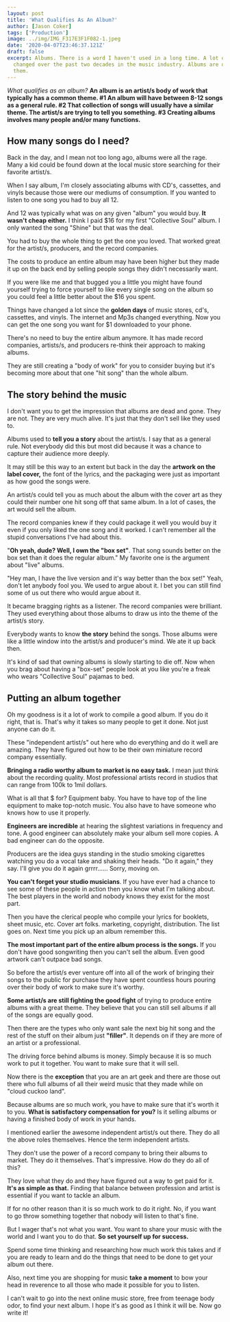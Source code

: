 ```yaml
---
layout: post
title: 'What Qualifies As An Album?'
author: [Jason Coker]
tags: ['Production']
image: ../img/IMG_F317E3F1F082-1.jpeg
date: '2020-04-07T23:46:37.121Z'
draft: false
excerpt: Albums. There is a word I haven't used in a long time. A lot of things have
  changed over the past two decades in the music industry. Albums are one of
  them.
---
```

*What qualifies as an album?* **An album is an artist/s body of work that typically has a common theme. #1 An album will have between 8-12 songs as a general rule. #2 That collection of songs will usually have a similar theme. The artist/s are trying to tell you something. #3 Creating albums involves many people and/or many functions.**



## **How many songs do I need?**

Back in the day, and I mean not too long ago, albums were all the rage. Many a kid could be found down at the local music store searching for their favorite artist/s.



When I say album, I'm closely associating albums with CD's, cassettes, and vinyls because those were our mediums of consumption. If you wanted to listen to one song you had to buy all 12.



And 12 was typically what was on any given "album" you would buy. **It wasn't cheap either.** I think I paid $16 for my first "Collective Soul" album. I only wanted the song "Shine" but that was the deal.



You had to buy the whole thing to get the one you loved. That worked great for the artist/s, producers, and the record companies.



The costs to produce an entire album may have been higher but they made it up on the back end by selling people songs they didn't necessarily want.



If you were like me and that bugged you a little you might have found yourself trying to force yourself to like every single song on the album so you could feel a little better about the $16 you spent.



Things have changed a lot since the **golden days** of music stores, cd's, cassettes, and vinyls. The internet and Mp3s changed everything. Now you can get the one song you want for $1 downloaded to your phone.



There's no need to buy the entire album anymore. It has made record companies, artists/s, and producers re-think their approach to making albums.



They are still creating a "body of work" for you to consider buying but it's becoming more about that one "hit song" than the whole album.



## **The story behind the music**

I don't want you to get the impression that albums are dead and gone. They are not. They are very much alive. It's just that they don't sell like they used to.



Albums used to **tell you a story** about the artist/s. I say that as a general rule. Not everybody did this but most did because it was a chance to capture their audience more deeply.



It may still be this way to an extent but back in the day the **artwork on the label cover,** the font of the lyrics, and the packaging were just as important as how good the songs were.



An artist/s could tell you as much about the album with the cover art as they could their number one hit song off that same album. In a lot of cases, the art would sell the album.



The record companies knew if they could package it well you would buy it even if you only liked the one song and it worked. I can't remember all the stupid conversations I've had about this.



"**Oh yeah, dude? Well, I own the "box set"**. That song sounds better on the box set than it does the regular album." My favorite one is the argument about "live" albums.



"Hey man, I have the live version and it's way better than the box set!" Yeah, don't let anybody fool you. We used to argue about it. I bet you can still find some of us out there who would argue about it.



It became bragging rights as a listener. The record companies were brilliant. They used everything about those albums to draw us into the theme of the artist/s story.



Everybody wants to know **the story** behind the songs. Those albums were like a little window into the artist/s and producer's mind. We ate it up back then.



It's kind of sad that owning albums is slowly starting to die off. Now when you brag about having a "box-set" people look at you like you're a freak who wears "Collective Soul" pajamas to bed.



## **Putting an album together**

Oh my goodness is it a lot of work to compile a good album. If you do it right, that is. That's why it takes so many people to get it done. Not just anyone can do it.



These "independent artist/s" out here who do everything and do it well are amazing. They have figured out how to be their own miniature record company essentially.



**Bringing a radio worthy album to market is no easy task.** I mean just think about the recording quality. Most professional artists record in studios that can range from 100k to 1mil dollars.



What is all that $ for? Equipment baby. You have to have top of the line equipment to make top-notch music. You also have to have someone who knows how to use it properly.



**Engineers are incredible** at hearing the slightest variations in frequency and tone. A good engineer can absolutely make your album sell more copies. A bad engineer can do the opposite.



Producers are the idea guys standing in the studio smoking cigarettes watching you do a vocal take and shaking their heads. "Do it again," they say. I'll give you do it again grrrr...... Sorry, moving on.



**You can't forget your studio musicians**. If you have ever had a chance to see some of these people in action then you know what I'm talking about. The best players in the world and nobody knows they exist for the most part.



Then you have the clerical people who compile your lyrics for booklets, sheet music, etc. Cover art folks. marketing, copyright, distribution. The list goes on. Next time you pick up an album remember this.



**The most important part of the entire album process** **is the songs.** If you don't have good songwriting then you can't sell the album. Even good artwork can't outpace bad songs.



So before the artist/s ever venture off into all of the work of bringing their songs to the public for purchase they have spent countless hours pouring over their body of work to make sure it's worthy.



**Some artist/s are still fighting the good fight** of trying to produce entire albums with a great theme. They believe that you can still sell albums if all of the songs are equally good.



Then there are the types who only want sale the next big hit song and the rest of the stuff on their album just **"filler"**. It depends on if they are more of an artist or a professional.



The driving force behind albums is money. Simply because it is so much work to put it together. You want to make sure that it will sell.



Now there is the **exception** that you are an art geek and there are those out there who full albums of all their weird music that they made while on "cloud cuckoo land".



Because albums are so much work, you have to make sure that it's worth it to you. **What is satisfactory compensation for you?** Is it selling albums or having a finished body of work in your hands.



I mentioned earlier the awesome independent artist/s out there. They do all the above roles themselves. Hence the term independent artists.



They don't use the power of a record company to bring their albums to market. They do it themselves. That's impressive. How do they do all of this?



They love what they do and they have figured out a way to get paid for it. **It's as simple as that.** Finding that balance between profession and artist is essential if you want to tackle an album.



If for no other reason than it is so much work to do it right. No, if you want to go throw something together that nobody will listen to that's fine.



But I wager that's not what you want. You want to share your music with the world and I want you to do that. **So set yourself up for success.**



Spend some time thinking and researching how much work this takes and if you are ready to learn and do the things that need to be done to get your album out there.



Also, next time you are shopping for music **take a moment** to bow your head in reverence to all those who made it possible for you to listen.



I can't wait to go into the next online music store, free from teenage body odor, to find your next album. I hope it's as good as I think it will be. Now go write it!
